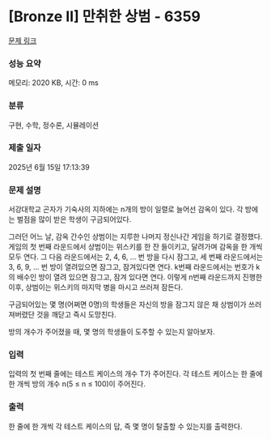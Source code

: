 # [Bronze II] 만취한 상범 - 6359 

[문제 링크](https://www.acmicpc.net/problem/6359) 

### 성능 요약

메모리: 2020 KB, 시간: 0 ms

### 분류

구현, 수학, 정수론, 시뮬레이션

### 제출 일자

2025년 6월 15일 17:13:39

### 문제 설명

<p>서강대학교 곤자가 기숙사의 지하에는 n개의 방이 일렬로 늘어선 감옥이 있다. 각 방에는 벌점을 많이 받은 학생이 구금되어있다.</p>

<p>그러던 어느 날, 감옥 간수인 상범이는 지루한 나머지 정신나간 게임을 하기로 결정했다. 게임의 첫 번째 라운드에서 상범이는 위스키를 한 잔 들이키고, 달려가며 감옥을 한 개씩 모두 연다. 그 다음 라운드에서는 2, 4, 6, ... 번 방을 다시 잠그고, 세 번째 라운드에서는 3, 6, 9, ... 번 방이 열려있으면 잠그고, 잠겨있다면 연다. k번째 라운드에서는 번호가 k의 배수인 방이 열려 있으면 잠그고, 잠겨 있다면 연다. 이렇게 n번째 라운드까지 진행한 이후, 상범이는 위스키의 마지막 병을 마시고 쓰러져 잠든다.</p>

<p>구금되어있는 몇 명(어쩌면 0명)의 학생들은 자신의 방을 잠그지 않은 채 상범이가 쓰러져버렸단 것을 깨닫고 즉시 도망친다.</p>

<p>방의 개수가 주어졌을 때, 몇 명의 학생들이 도주할 수 있는지 알아보자.</p>

### 입력 

 <p>입력의 첫 번째 줄에는 테스트 케이스의 개수 T가 주어진다. 각 테스트 케이스는 한 줄에 한 개씩 방의 개수 n(5 ≤ n ≤ 100)이 주어진다.</p>

### 출력 

 <p>한 줄에 한 개씩 각 테스트 케이스의 답, 즉 몇 명이 탈출할 수 있는지를 출력한다.</p>

